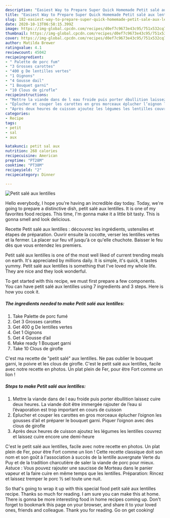 ```yaml
---
description: "Easiest Way to Prepare Super Quick Homemade Petit salé aux lentilles"
title: "Easiest Way to Prepare Super Quick Homemade Petit salé aux lentilles"
slug: 182-easiest-way-to-prepare-super-quick-homemade-petit-sale-aux-lentilles
date: 2020-10-13T06:58:15.399Z
image: https://img-global.cpcdn.com/recipes/d0ef7c9673e43c95/751x532cq70/petit-sale-aux-lentilles-photo-principale-de-la-recette.jpg
thumbnail: https://img-global.cpcdn.com/recipes/d0ef7c9673e43c95/751x532cq70/petit-sale-aux-lentilles-photo-principale-de-la-recette.jpg
cover: https://img-global.cpcdn.com/recipes/d0ef7c9673e43c95/751x532cq70/petit-sale-aux-lentilles-photo-principale-de-la-recette.jpg
author: Matilda Brewer
ratingvalue: 4.1
reviewcount: 45042
recipeingredient:
- " Palette de porc fum"
- "3 Grosses carottes"
- "400 g De lentilles vertes"
- "1 Oignons"
- "4 Gousse dail"
- "1 Bouquet garni"
- "10 Clous de girofle"
recipeinstructions:
- "Mettre la viande dans de l eau froide puis porter ébullition laissez cuire deux heures. La viande doit être immergée rajouter de l’eau si l’évaporation est trop important en cours de cuisson"
- "Éplucher et couper les carottes en gros morceaux éplucher l’oignon les gousses d’ail et préparer le bouquet garni. Piquer l’oignon avec des clous de girofle"
- "Après deux heures de cuisson ajoutez les légumes les lentilles couvrez et laissez cuire encore une demi-heure"
categories:
- Recipe
tags:
- petit
- sal
- aux

katakunci: petit sal aux 
nutrition: 268 calories
recipecuisine: American
preptime: "PT28M"
cooktime: "PT38M"
recipeyield: "2"
recipecategory: Dinner

---
```



![Petit salé aux lentilles](https://img-global.cpcdn.com/recipes/d0ef7c9673e43c95/751x532cq70/petit-sale-aux-lentilles-photo-principale-de-la-recette.jpg)

Hello everybody, I hope you're having an incredible day today. Today, we're going to prepare a distinctive dish, petit salé aux lentilles. It is one of my favorites food recipes. This time, I'm gonna make it a little bit tasty. This is gonna smell and look delicious.

Recette Petit salé aux lentilles : découvrez les ingrédients, ustensiles et étapes de préparation. Ouvrir ensuite la cocotte, verser les lentilles vertes et la fermer. La placer sur feu vif jusqu&#39;à ce qu&#39;elle chuchote. Baisser le feu dès que vous entendez les premiers.

Petit salé aux lentilles is one of the most well liked of current trending meals on earth. It's appreciated by millions daily. It is simple, it's quick, it tastes yummy. Petit salé aux lentilles is something that I've loved my whole life. They are nice and they look wonderful.


To get started with this recipe, we must first prepare a few components. You can have petit salé aux lentilles using 7 ingredients and 3 steps. Here is how you cook it.

<!--inarticleads1-->

##### The ingredients needed to make Petit salé aux lentilles:

1. Take  Palette de porc fumé
1. Get 3 Grosses carottes
1. Get 400 g De lentilles vertes
1. Get 1 Oignons
1. Get 4 Gousse d’ail
1. Make ready 1 Bouquet garni
1. Take 10 Clous de girofle


C&#39;est ma recette de &#34;petit salé&#34; aux lentilles. Ne pas oublier le bouquet garni, le poivre et les clous de girofle. C&#39;est le petit salé aux lentilles, facile avec notre recette en photos. Un plat plein de Fer, pour être Fort comme un lion ! 

<!--inarticleads2-->

##### Steps to make Petit salé aux lentilles:

1. Mettre la viande dans de l eau froide puis porter ébullition laissez cuire deux heures. La viande doit être immergée rajouter de l’eau si l’évaporation est trop important en cours de cuisson
1. Éplucher et couper les carottes en gros morceaux éplucher l’oignon les gousses d’ail et préparer le bouquet garni. Piquer l’oignon avec des clous de girofle
1. Après deux heures de cuisson ajoutez les légumes les lentilles couvrez et laissez cuire encore une demi-heure


C&#39;est le petit salé aux lentilles, facile avec notre recette en photos. Un plat plein de Fer, pour être Fort comme un lion ! Cette recette classique doit son nom et son goût à l&#39;association à succès de la lentille auvergnate Verte du Puy et de la tradition charcutière de saler la viande de porc pour mieux. Astuce : Vous pouvez rajouter une saucisse de Morteau dans le panier vapeur et la faire cuire en même temps que les lentilles. Préparation: Rincez et laissez tremper le porc ½ sel toute une nuit. 

So that's going to wrap it up with this special food petit salé aux lentilles recipe. Thanks so much for reading. I am sure you can make this at home. There is gonna be more interesting food in home recipes coming up. Don't forget to bookmark this page on your browser, and share it to your loved ones, friends and colleague. Thank you for reading. Go on get cooking!
